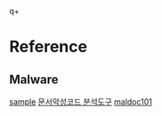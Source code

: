 

q+

# Reference

## Malware
[sample](https://github.com/jstrosch/malware-samples)
[문서악성코드 분석도구](https://goseungduk.tistory.com/m/103)
[maldoc101](https://infosecwriteups.com/maldoc101-malicious-macros-analysis-with-oletools-8be3cda84544)

